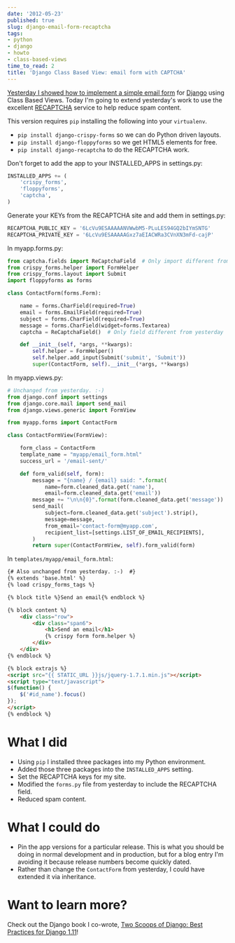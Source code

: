 ```yaml
---
date: '2012-05-23'
published: true
slug: django-email-form-recaptcha
tags:
- python
- django
- howto
- class-based-views
time_to_read: 2
title: 'Django Class Based View: email form with CAPTCHA'
---
```


[Yesterday I showed how to implement a simple email
form](/simple-django-email-form.html) for
[Django](http://djangoproject.com) using Class Based Views. Today I'm
going to extend yesterday's work to use the excellent
[RECAPTCHA](http://www.google.com/recaptcha) service to help reduce spam
content.

This version requires `pip` installing the following into your
`virtualenv`.

-   `pip install django-crispy-forms` so we can do Python driven
    layouts.
-   `pip install django-floppyforms` so we get HTML5 elements for free.
-   `pip install django-recaptcha` to do the RECAPTCHA work.

Don't forget to add the app to your INSTALLED_APPS in settings.py:

``` python
INSTALLED_APPS += (
    'crispy_forms',
    'floppyforms',    
    'captcha',
)
```

Generate your KEYs from the RECAPTCHA site and add them in settings.py:

``` python
RECAPTCHA_PUBLIC_KEY = '6LcVu9ESAAAAANVWwbM5-PLuLES94GQ2bIYmSNTG'
RECAPTCHA_PRIVATE_KEY = '6LcVu9ESAAAAAGxz7aEIACWRa3CVnXN3mFd-cajP'
```

In myapp.forms.py:

``` python
from captcha.fields import ReCaptchaField  # Only import different from yesterday
from crispy_forms.helper import FormHelper
from crispy_forms.layout import Submit
import floppyforms as forms

class ContactForm(forms.Form):

    name = forms.CharField(required=True)
    email = forms.EmailField(required=True)
    subject = forms.CharField(required=True)
    message = forms.CharField(widget=forms.Textarea)
    captcha = ReCaptchaField()  # Only field different from yesterday

    def __init__(self, *args, **kwargs):
        self.helper = FormHelper()
        self.helper.add_input(Submit('submit', 'Submit'))
        super(ContactForm, self).__init__(*args, **kwargs)
```

In myapp.views.py:

``` python
# Unchanged from yesterday. :-)
from django.conf import settings
from django.core.mail import send_mail
from django.views.generic import FormView

from myapp.forms import ContactForm

class ContactFormView(FormView):

    form_class = ContactForm
    template_name = "myapp/email_form.html"
    success_url = '/email-sent/'

    def form_valid(self, form):
        message = "{name} / {email} said: ".format(
            name=form.cleaned_data.get('name'),
            email=form.cleaned_data.get('email'))
        message += "\n\n{0}".format(form.cleaned_data.get('message'))
        send_mail(
            subject=form.cleaned_data.get('subject').strip(),
            message=message,
            from_email='contact-form@myapp.com',
            recipient_list=[settings.LIST_OF_EMAIL_RECIPIENTS],
        )
        return super(ContactFormView, self).form_valid(form)
```

In `templates/myapp/email_form.html`:

``` html
{# Also unchanged from yesterday. :-)  #}
{% extends 'base.html' %}
{% load crispy_forms_tags %}

{% block title %}Send an email{% endblock %}

{% block content %}
    <div class="row">
        <div class="span6">
            <h1>Send an email</h1>
            {% crispy form form.helper %}
        </div>
    </div>
{% endblock %}

{% block extrajs %}
<script src="{{ STATIC_URL }}js/jquery-1.7.1.min.js"></script>
<script type="text/javascript">
$(function() {
    $('#id_name').focus()
});
</script>
{% endblock %}
```

What I did
==========

-   Using `pip` I installed three packages into my Python environment.
-   Added those three packages into the `INSTALLED_APPS` setting.
-   Set the RECAPTCHA keys for my site.
-   Modified the `forms.py` file from yesterday to include the RECAPTCHA
    field.
-   Reduced spam content.

What I could do
===============

-   Pin the app versions for a particular release. This is what you
    should be doing in normal development and in production, but for a
    blog entry I'm avoiding it because release numbers become quickly
    dated.
-   Rather than change the `ContactForm` from yesterday, I could have
    extended it via inheritance.

Want to learn more?
===================

Check out the Django book I co-wrote, [Two Scoops of Django: Best
Practices for Django
1.11](http://twoscoopspress.org/products/two-scoops-of-django-1-11)!
